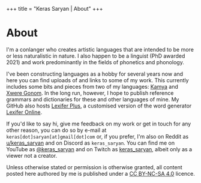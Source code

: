 +++
title = "Keras Saryan | About"
+++

# About

[//]: <> ({{< figure class="avatar" src="img/logo.png" >}})

I'm a conlanger who creates artistic languages that are intended to be more or less naturalistic in nature. I also happen to be a linguist (PhD awarded 2021) and work predominantly in the fields of phonetics and phonology.

I've been constructing languages as a hobby for several years now and here you can find uploads of and links to some of my work. This currently includes some bits and pieces from two of my languages: [Kamya](kamya) and [Xwere Gonom](xwere-gonom). In the long run, however, I hope to publish reference grammars and dictionaries for these and other languages of mine. My GitHub also hosts [Lexifer Plus](https://github.com/keras-saryan/lexifer-plus), a customised version of the word generator [Lexifer Online](https://lingweenie.org/conlang/lexifer-app.html).

If you'd like to say hi, give me feedback on my work or get in touch for any other reason, you can do so by e-mail at `keras[dot]saryan[at]gmail[dot]com` or, if you prefer, I'm also on Reddit as [u/keras_saryan](https://www.reddit.com/user/keras_saryan) and on Discord as `keras_saryan`. You can find me on YouTube as [@keras_saryan](https://www.youtube.com/@keras_saryan) and on Twitch as [keras_saryan](https://www.twitch.tv/keras_saryan), albeit only as a viewer not a creator.

Unless otherwise stated or permission is otherwise granted, all content posted here authored by me is published under a [CC BY-NC-SA 4.0](https://creativecommons.org/licenses/by-nc-sa/4.0/) licence.
